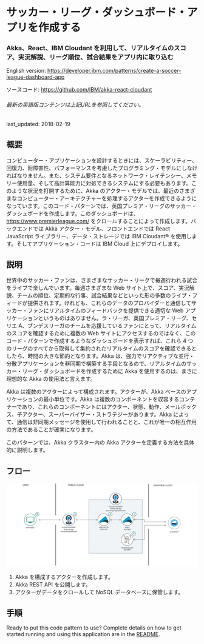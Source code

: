 # サッカー・リーグ・ダッシュボード・アプリを作成する

### Akka、React、IBM Cloudant を利用して、リアルタイムのスコア、実況解説、リーグ順位、試合結果をアプリ内に取り込む

English version: https://developer.ibm.com/patterns/create-a-soccer-league-dashboard-app
  
ソースコード: https://github.com/IBM/akka-react-cloudant

###### 最新の英語版コンテンツは上記URLを参照してください。
last_updated: 2018-02-19

 
## 概要

コンピューター・アプリケーションを設計するときには、スケーラビリティー、回復力、耐障害性、パフォーマンスを考慮したプログラミング・モデルにしなければなりません。また、システム要件となるネットワーク・レイテンシー、メモリー使用量、そして高計算能力に対処できるシステムにする必要もあります。このような状況を打開するために、Akka のアクター・モデルでは、最近のさまざまなコンピューター・アーキテクチャーを処理するアクターを作成できるようになっています。このコード・パターンでは、英国プレミア・リーグのサッカー・ダッシュボードを作成します。このダッシュボードは、https://www.premierleague.com/ をクロールすることによって作成します。バックエンドでは Akka アクター・モデル、フロントエンドでは React JavaScript ライブラリー、データ・ストレージでは IBM Cloudant&reg; を使用します。そしてアプリケーション・コードは IBM Cloud 上にデプロイします。

## 説明

世界中のサッカー・ファンは、さまざまなサッカー・リーグで毎週行われる試合をライブで楽しんでいます。毎週さまざまな Web サイト上で、スコア、実況解説、チームの順位、定期的な行事、試合結果などといった形の多数のライブ・フィードが提供されます。けれども、これらのデータのプロバイダーと通信してサッカー・ファンにリアルタイムのフィードバックを提供できる適切な Web アプリケーションというものはありません。ラ・リーガ、英国プレミア・リーグ、セリエ A、ブンデスリーガのチームを応援しているファンにとって、リアルタイムのスコアを確認するために複数の Web サイトにアクセスするのではなく、このコード・パターンで作成するようなダッシュボードを表示すれば、これら 4 つのリーグのすべてから取得して集約されたリアルタイムのスコアを確認できるとしたら、時間の大きな節約となります。Akka は、強力でリアクティブな並行・分散アプリケーションを非同期で構築する手段となるので、リアルタイムのサッカー・リーグ・ダッシュボードを作成するために Akka を使用するのは、まさに理想的な Akka の使用法と言えます。

Akka は複数のアクターによって構成されます。アクターが、Akka ベースのアプリケーションの最小単位です。Akka は複数のコンポーネントを収容するコンテナーであり、これらのコンポーネントにはアクター、状態、動作、メールボックス、子アクター、スーパーバイザー・ストラテジーがあります。Akka によって、通信は非同期メッセージを使用して行われることと、これが唯一の相互作用の方法であることが確実になります。

このパターンでは、Akka クラスター内の Akka アクターを定義する方法を具体的に説明します。

## フロー

![フロー](./images/Soccer-Dashboard-with-Akka-and-ReactJS-flow-arch.png)

1. Akka を構成するアクターを作成します。
2. Akka REST API を公開します。
3. アクターがデータをクロールして NoSQL データベースに保管します。

## 手順

Ready to put this code pattern to use? Complete details on how to get started running and using this application are in the [README](https://github.com/IBM/akka-react-cloudant/blob/master/README.md).
